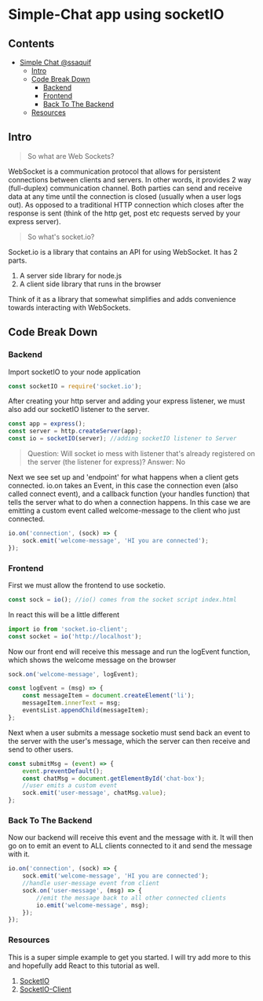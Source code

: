# Simple-Chat app using socketIO

## Contents

- [Simple Chat @ssaquif](#simple-chat-app-using-socketIO)
  - [Intro](#intro)
  - [Code Break Down](#code-break-down)
    - [Backend](#backend)
    - [Frontend](#frontend)
    - [Back To The Backend](#back-to-the-backend)
  - [Resources](#resources)

## Intro

> So what are Web Sockets?

WebSocket is a communication protocol that allows for persistent connections between clients and servers. In other words, it provides 2 way (full-duplex) communication channel. Both parties can send and receive data at any time until the connection is closed (usually when a user logs out). As opposed to a traditional HTTP connection which closes after the response is sent (think of the http get, post etc requests served by your express server).

> So what's socket.io?

Socket.io is a library that contains an API for using WebSocket. It has 2 parts.

1. A server side library for node.js
2. A client side library that runs in the browser

Think of it as a library that somewhat simplifies and adds convenience towards interacting with WebSockets.

## Code Break Down

### Backend

Import socketIO to your node application

```javascript
const socketIO = require('socket.io');
```

After creating your http server and adding your express listener, we must also add our socketIO listener to the server.

```javascript
const app = express();
const server = http.createServer(app);
const io = socketIO(server); //adding socketIO listener to Server
```

> Question: Will socket io mess with listener that's already registered on the server (the listener for express)?
> Answer: No

Next we see set up and 'endpoint' for what happens when a client gets connected. io.on takes an Event, in this case the connection even (also called connect event), and a callback function (your handles function) that tells the server what to do when a connection happens. In this case we are emitting a custom event called welcome-message to the client who just connected.

```javascript
io.on('connection', (sock) => {
	sock.emit('welcome-message', 'HI you are connected');
});
```

### Frontend

First we must allow the frontend to use socketio.

```javascript
const sock = io(); //io() comes from the socket script index.html
```

In react this will be a little different

```javascript
import io from 'socket.io-client';
const socket = io('http://localhost');
```

Now our front end will receive this message and run the logEvent function, which shows the welcome message on the browser

```javascript
sock.on('welcome-message', logEvent);

const logEvent = (msg) => {
	const messageItem = document.createElement('li');
	messageItem.innerText = msg;
	eventsList.appendChild(messageItem);
};
```

Next when a user submits a message socketio must send back an event to the server with the user's message, which the server can then receive and send to other users.

```javascript
const submitMsg = (event) => {
	event.preventDefault();
	const chatMsg = document.getElementById('chat-box');
	//user emits a custom event
	sock.emit('user-message', chatMsg.value);
};
```

### Back To The Backend

Now our backend will receive this event and the message with it. It will then go on to emit an event to ALL clients connected to it and send the message with it.

```javascript
io.on('connection', (sock) => {
	sock.emit('welcome-message', 'HI you are connected');
	//handle user-message event from client
	sock.on('user-message', (msg) => {
		//emit the message back to all other connected clients
		io.emit('welcome-message', msg);
	});
});
```

### Resources

This is a super simple example to get you started. I will try add more to this and hopefully add React to this tutorial as well.

1. [SocketIO](https://www.npmjs.com/package/socket.io)
2. [SocketIO-Client](https://www.npmjs.com/package/socket.io-client)
